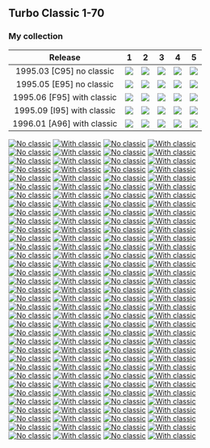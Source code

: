 ## Turbo Classic 1-70

### My collection

|          Release           |                                                             1                                                              |                                                             2                                                              |                                                             3                                                              |                                                             4                                                              |                                                             5                                                              |
|:--------------------------:|:--------------------------------------------------------------------------------------------------------------------------:|:--------------------------------------------------------------------------------------------------------------------------:|:--------------------------------------------------------------------------------------------------------------------------:|:--------------------------------------------------------------------------------------------------------------------------:|:--------------------------------------------------------------------------------------------------------------------------:|
|  1995.03 [C95] no classic  |   [<img src='thumbnails/outer/1995_03{C_95}[5]no_classic/1.5.png'>](thumbnails/outer/1995_03{C_95}[5]no_classic/1.5.png)   |   [<img src='thumbnails/outer/1995_03{C_95}[5]no_classic/2.5.png'>](thumbnails/outer/1995_03{C_95}[5]no_classic/2.5.png)   |   [<img src='thumbnails/outer/1995_03{C_95}[5]no_classic/3.5.png'>](thumbnails/outer/1995_03{C_95}[5]no_classic/3.5.png)   |   [<img src='thumbnails/outer/1995_03{C_95}[5]no_classic/4.5.png'>](thumbnails/outer/1995_03{C_95}[5]no_classic/4.5.png)   |   [<img src='thumbnails/outer/1995_03{C_95}[5]no_classic/5.5.png'>](thumbnails/outer/1995_03{C_95}[5]no_classic/5.5.png)   |
|  1995.05 [E95] no classic  |   [<img src='thumbnails/outer/1995_05{E_95}[5]no_classic/1.5.png'>](thumbnails/outer/1995_05{E_95}[5]no_classic/1.5.png)   |   [<img src='thumbnails/outer/1995_05{E_95}[5]no_classic/2.5.png'>](thumbnails/outer/1995_05{E_95}[5]no_classic/2.5.png)   |   [<img src='thumbnails/outer/1995_05{E_95}[5]no_classic/3.5.png'>](thumbnails/outer/1995_05{E_95}[5]no_classic/3.5.png)   |   [<img src='thumbnails/outer/1995_05{E_95}[5]no_classic/4.5.png'>](thumbnails/outer/1995_05{E_95}[5]no_classic/4.5.png)   |   [<img src='thumbnails/outer/1995_05{E_95}[5]no_classic/5.5.png'>](thumbnails/outer/1995_05{E_95}[5]no_classic/5.5.png)   |
| 1995.06 [F95] with classic | [<img src='thumbnails/outer/1995_06{F_95}[5]with_classic/1.5.png'>](thumbnails/outer/1995_06{F_95}[5]with_classic/1.5.png) | [<img src='thumbnails/outer/1995_06{F_95}[5]with_classic/2.5.png'>](thumbnails/outer/1995_06{F_95}[5]with_classic/2.5.png) | [<img src='thumbnails/outer/1995_06{F_95}[5]with_classic/3.5.png'>](thumbnails/outer/1995_06{F_95}[5]with_classic/3.5.png) | [<img src='thumbnails/outer/1995_06{F_95}[5]with_classic/4.2.png'>](thumbnails/outer/1995_06{F_95}[5]with_classic/4.2.png) | [<img src='thumbnails/outer/1995_06{F_95}[5]with_classic/5.5.png'>](thumbnails/outer/1995_06{F_95}[5]with_classic/5.5.png) |
| 1995.09 [I95] with classic | [<img src='thumbnails/outer/1995_09{I_95}[5]with_classic/1.5.png'>](thumbnails/outer/1995_09{I_95}[5]with_classic/1.5.png) | [<img src='thumbnails/outer/1995_09{I_95}[5]with_classic/2.5.png'>](thumbnails/outer/1995_09{I_95}[5]with_classic/2.5.png) | [<img src='thumbnails/outer/1995_09{I_95}[5]with_classic/3.5.png'>](thumbnails/outer/1995_09{I_95}[5]with_classic/3.5.png) | [<img src='thumbnails/outer/1995_09{I_95}[5]with_classic/4.5.png'>](thumbnails/outer/1995_09{I_95}[5]with_classic/4.5.png) | [<img src='thumbnails/outer/1995_09{I_95}[5]with_classic/5.5.png'>](thumbnails/outer/1995_09{I_95}[5]with_classic/5.5.png) |
| 1996.01 [A96] with classic |  [<img src='thumbnails/outer/1996_01{A96}[5]with_classic/1.5.png'>](thumbnails/outer/1996_01{A96}[5]with_classic/1.5.png)  |  [<img src='thumbnails/outer/1996_01{A96}[5]with_classic/2.5.png'>](thumbnails/outer/1996_01{A96}[5]with_classic/2.5.png)  |  [<img src='thumbnails/outer/1996_01{A96}[5]with_classic/3.5.png'>](thumbnails/outer/1996_01{A96}[5]with_classic/3.5.png)  |  [<img src='thumbnails/outer/1996_01{A96}[5]with_classic/4.4.png'>](thumbnails/outer/1996_01{A96}[5]with_classic/4.4.png)  |  [<img src='thumbnails/outer/1996_01{A96}[5]with_classic/5.5.png'>](thumbnails/outer/1996_01{A96}[5]with_classic/5.5.png)  |

<span style="display: inline-block;">
	<a href='thumbnails/inner/1.no_classic.5.png' title='No classic'><img src='thumbnails/inner/1.no_classic.5.png' alt='No classic'></a>
	<a href='thumbnails/inner/1.with_classic.4.png' title='With classic'><img src='thumbnails/inner/1.with_classic.4.png' alt='With classic'></a>
</span>
<span style="display: inline-block;">
	<a href='thumbnails/inner/2.no_classic.5.png' title='No classic'><img src='thumbnails/inner/2.no_classic.5.png' alt='No classic'></a>
	<a href='thumbnails/inner/2.with_classic.4.png' title='With classic'><img src='thumbnails/inner/2.with_classic.4.png' alt='With classic'></a>
</span>
<span style="display: inline-block;">
	<a href='thumbnails/inner/3.no_classic.4.png' title='No classic'><img src='thumbnails/inner/3.no_classic.4.png' alt='No classic'></a>
	<a href='thumbnails/inner/3.with_classic.4.png' title='With classic'><img src='thumbnails/inner/3.with_classic.4.png' alt='With classic'></a>
</span>
<span style="display: inline-block;">
	<a href='thumbnails/inner/4.no_classic.4.png' title='No classic'><img src='thumbnails/inner/4.no_classic.4.png' alt='No classic'></a>
	<a href='thumbnails/inner/4.with_classic.4.png' title='With classic'><img src='thumbnails/inner/4.with_classic.4.png' alt='With classic'></a>
</span>
<span style="display: inline-block;">
	<a href='thumbnails/inner/5.no_classic.5.png' title='No classic'><img src='thumbnails/inner/5.no_classic.5.png' alt='No classic'></a>
	<a href='thumbnails/inner/5.with_classic.4.png' title='With classic'><img src='thumbnails/inner/5.with_classic.4.png' alt='With classic'></a>
</span>
<span style="display: inline-block;">
	<a href='thumbnails/inner/6.no_classic.4.png' title='No classic'><img src='thumbnails/inner/6.no_classic.4.png' alt='No classic'></a>
	<a href='thumbnails/inner/6.with_classic.4.png' title='With classic'><img src='thumbnails/inner/6.with_classic.4.png' alt='With classic'></a>
</span>
<span style="display: inline-block;">
	<a href='thumbnails/inner/7.no_classic.4.png' title='No classic'><img src='thumbnails/inner/7.no_classic.4.png' alt='No classic'></a>
	<a href='thumbnails/inner/7.with_classic.4.png' title='With classic'><img src='thumbnails/inner/7.with_classic.4.png' alt='With classic'></a>
</span>
<span style="display: inline-block;">
	<a href='thumbnails/inner/8.no_classic.5.png' title='No classic'><img src='thumbnails/inner/8.no_classic.5.png' alt='No classic'></a>
	<a href='thumbnails/inner/8.with_classic.4.png' title='With classic'><img src='thumbnails/inner/8.with_classic.4.png' alt='With classic'></a>
</span>
<span style="display: inline-block;">
	<a href='thumbnails/inner/9.no_classic.4.png' title='No classic'><img src='thumbnails/inner/9.no_classic.4.png' alt='No classic'></a>
	<a href='thumbnails/inner/9.with_classic.5.png' title='With classic'><img src='thumbnails/inner/9.with_classic.5.png' alt='With classic'></a>
</span>
<span style="display: inline-block;">
	<a href='thumbnails/inner/10.no_classic.4.png' title='No classic'><img src='thumbnails/inner/10.no_classic.4.png' alt='No classic'></a>
	<a href='thumbnails/inner/10.with_classic.4.png' title='With classic'><img src='thumbnails/inner/10.with_classic.4.png' alt='With classic'></a>
</span>
<span style="display: inline-block;">
	<a href='thumbnails/inner/11.no_classic.4.png' title='No classic'><img src='thumbnails/inner/11.no_classic.4.png' alt='No classic'></a>
	<a href='thumbnails/inner/11.with_classic.4.png' title='With classic'><img src='thumbnails/inner/11.with_classic.4.png' alt='With classic'></a>
</span>
<span style="display: inline-block;">
	<a href='thumbnails/inner/12.no_classic.4.png' title='No classic'><img src='thumbnails/inner/12.no_classic.4.png' alt='No classic'></a>
	<a href='thumbnails/inner/12.with_classic.5.png' title='With classic'><img src='thumbnails/inner/12.with_classic.5.png' alt='With classic'></a>
</span>
<span style="display: inline-block;">
	<a href='thumbnails/inner/13.no_classic.4.png' title='No classic'><img src='thumbnails/inner/13.no_classic.4.png' alt='No classic'></a>
	<a href='thumbnails/inner/13.with_classic.4.png' title='With classic'><img src='thumbnails/inner/13.with_classic.4.png' alt='With classic'></a>
</span>
<span style="display: inline-block;">
	<a href='thumbnails/inner/14.no_classic.4.png' title='No classic'><img src='thumbnails/inner/14.no_classic.4.png' alt='No classic'></a>
	<a href='thumbnails/inner/14.with_classic.4.png' title='With classic'><img src='thumbnails/inner/14.with_classic.4.png' alt='With classic'></a>
</span>
<span style="display: inline-block;">
	<a href='thumbnails/inner/15.no_classic.4.png' title='No classic'><img src='thumbnails/inner/15.no_classic.4.png' alt='No classic'></a>
	<a href='thumbnails/inner/15.with_classic.4.png' title='With classic'><img src='thumbnails/inner/15.with_classic.4.png' alt='With classic'></a>
</span>
<span style="display: inline-block;">
	<a href='thumbnails/inner/16.no_classic.4.png' title='No classic'><img src='thumbnails/inner/16.no_classic.4.png' alt='No classic'></a>
	<a href='thumbnails/inner/16.with_classic.4.png' title='With classic'><img src='thumbnails/inner/16.with_classic.4.png' alt='With classic'></a>
</span>
<span style="display: inline-block;">
	<a href='thumbnails/inner/17.no_classic.5.png' title='No classic'><img src='thumbnails/inner/17.no_classic.5.png' alt='No classic'></a>
	<a href='thumbnails/inner/17.with_classic.4.png' title='With classic'><img src='thumbnails/inner/17.with_classic.4.png' alt='With classic'></a>
</span>
<span style="display: inline-block;">
	<a href='thumbnails/inner/18.no_classic.4.png' title='No classic'><img src='thumbnails/inner/18.no_classic.4.png' alt='No classic'></a>
	<a href='thumbnails/inner/18.with_classic.4.png' title='With classic'><img src='thumbnails/inner/18.with_classic.4.png' alt='With classic'></a>
</span>
<span style="display: inline-block;">
	<a href='thumbnails/inner/19.no_classic.4.png' title='No classic'><img src='thumbnails/inner/19.no_classic.4.png' alt='No classic'></a>
	<a href='thumbnails/inner/19.with_classic.4.png' title='With classic'><img src='thumbnails/inner/19.with_classic.4.png' alt='With classic'></a>
</span>
<span style="display: inline-block;">
	<a href='thumbnails/inner/20.no_classic.5.png' title='No classic'><img src='thumbnails/inner/20.no_classic.5.png' alt='No classic'></a>
	<a href='thumbnails/inner/20.with_classic.4.png' title='With classic'><img src='thumbnails/inner/20.with_classic.4.png' alt='With classic'></a>
</span>
<span style="display: inline-block;">
	<a href='thumbnails/inner/21.no_classic.4.png' title='No classic'><img src='thumbnails/inner/21.no_classic.4.png' alt='No classic'></a>
	<a href='thumbnails/inner/21.with_classic.4.png' title='With classic'><img src='thumbnails/inner/21.with_classic.4.png' alt='With classic'></a>
</span>
<span style="display: inline-block;">
	<a href='thumbnails/inner/22.no_classic.4.png' title='No classic'><img src='thumbnails/inner/22.no_classic.4.png' alt='No classic'></a>
	<a href='thumbnails/inner/22.with_classic.4.png' title='With classic'><img src='thumbnails/inner/22.with_classic.4.png' alt='With classic'></a>
</span>
<span style="display: inline-block;">
	<a href='thumbnails/inner/23.no_classic.4.png' title='No classic'><img src='thumbnails/inner/23.no_classic.4.png' alt='No classic'></a>
	<a href='thumbnails/inner/23.with_classic.4.png' title='With classic'><img src='thumbnails/inner/23.with_classic.4.png' alt='With classic'></a>
</span>
<span style="display: inline-block;">
	<a href='thumbnails/inner/24.no_classic.5.png' title='No classic'><img src='thumbnails/inner/24.no_classic.5.png' alt='No classic'></a>
	<a href='thumbnails/inner/24.with_classic.4.png' title='With classic'><img src='thumbnails/inner/24.with_classic.4.png' alt='With classic'></a>
</span>
<span style="display: inline-block;">
	<a href='thumbnails/inner/25.no_classic.4.png' title='No classic'><img src='thumbnails/inner/25.no_classic.4.png' alt='No classic'></a>
	<a href='thumbnails/inner/25.with_classic.5.png' title='With classic'><img src='thumbnails/inner/25.with_classic.5.png' alt='With classic'></a>
</span>
<span style="display: inline-block;">
	<a href='thumbnails/inner/26.no_classic.4.png' title='No classic'><img src='thumbnails/inner/26.no_classic.4.png' alt='No classic'></a>
	<a href='thumbnails/inner/26.with_classic.4.png' title='With classic'><img src='thumbnails/inner/26.with_classic.4.png' alt='With classic'></a>
</span>
<span style="display: inline-block;">
	<a href='thumbnails/inner/27.no_classic.5.png' title='No classic'><img src='thumbnails/inner/27.no_classic.5.png' alt='No classic'></a>
	<a href='thumbnails/inner/27.with_classic.3.png' title='With classic'><img src='thumbnails/inner/27.with_classic.3.png' alt='With classic'></a>
</span>
<span style="display: inline-block;">
	<a href='thumbnails/inner/28.no_classic.5.png' title='No classic'><img src='thumbnails/inner/28.no_classic.5.png' alt='No classic'></a>
	<a href='thumbnails/inner/28.with_classic.5.png' title='With classic'><img src='thumbnails/inner/28.with_classic.5.png' alt='With classic'></a>
</span>
<span style="display: inline-block;">
	<a href='thumbnails/inner/29.no_classic.4.png' title='No classic'><img src='thumbnails/inner/29.no_classic.4.png' alt='No classic'></a>
	<a href='thumbnails/inner/29.with_classic.4.png' title='With classic'><img src='thumbnails/inner/29.with_classic.4.png' alt='With classic'></a>
</span>
<span style="display: inline-block;">
	<a href='thumbnails/inner/30.no_classic.5.png' title='No classic'><img src='thumbnails/inner/30.no_classic.5.png' alt='No classic'></a>
	<a href='thumbnails/inner/30.with_classic.4.png' title='With classic'><img src='thumbnails/inner/30.with_classic.4.png' alt='With classic'></a>
</span>
<span style="display: inline-block;">
	<a href='thumbnails/inner/31.no_classic.4.png' title='No classic'><img src='thumbnails/inner/31.no_classic.4.png' alt='No classic'></a>
	<a href='thumbnails/inner/31.with_classic.4.png' title='With classic'><img src='thumbnails/inner/31.with_classic.4.png' alt='With classic'></a>
</span>
<span style="display: inline-block;">
	<a href='thumbnails/inner/32.no_classic.4.png' title='No classic'><img src='thumbnails/inner/32.no_classic.4.png' alt='No classic'></a>
	<a href='thumbnails/inner/32.with_classic.5.png' title='With classic'><img src='thumbnails/inner/32.with_classic.5.png' alt='With classic'></a>
</span>
<span style="display: inline-block;">
	<a href='thumbnails/inner/33.no_classic.4.png' title='No classic'><img src='thumbnails/inner/33.no_classic.4.png' alt='No classic'></a>
	<a href='thumbnails/inner/33.with_classic.3.png' title='With classic'><img src='thumbnails/inner/33.with_classic.3.png' alt='With classic'></a>
</span>
<span style="display: inline-block;">
	<a href='thumbnails/inner/34.no_classic.5.png' title='No classic'><img src='thumbnails/inner/34.no_classic.5.png' alt='No classic'></a>
	<a href='thumbnails/inner/34.with_classic.5.png' title='With classic'><img src='thumbnails/inner/34.with_classic.5.png' alt='With classic'></a>
</span>
<span style="display: inline-block;">
	<a href='thumbnails/inner/35.no_classic.4.png' title='No classic'><img src='thumbnails/inner/35.no_classic.4.png' alt='No classic'></a>
	<a href='thumbnails/inner/35.with_classic.4.png' title='With classic'><img src='thumbnails/inner/35.with_classic.4.png' alt='With classic'></a>
</span>
<span style="display: inline-block;">
	<a href='thumbnails/inner/36.no_classic.4.png' title='No classic'><img src='thumbnails/inner/36.no_classic.4.png' alt='No classic'></a>
	<a href='thumbnails/inner/36.with_classic.4.png' title='With classic'><img src='thumbnails/inner/36.with_classic.4.png' alt='With classic'></a>
</span>
<span style="display: inline-block;">
	<a href='thumbnails/inner/37.no_classic.4.png' title='No classic'><img src='thumbnails/inner/37.no_classic.4.png' alt='No classic'></a>
	<a href='thumbnails/inner/37.with_classic.5.png' title='With classic'><img src='thumbnails/inner/37.with_classic.5.png' alt='With classic'></a>
</span>
<span style="display: inline-block;">
	<a href='thumbnails/inner/38.no_classic.4.png' title='No classic'><img src='thumbnails/inner/38.no_classic.4.png' alt='No classic'></a>
	<a href='thumbnails/inner/38.with_classic.4.png' title='With classic'><img src='thumbnails/inner/38.with_classic.4.png' alt='With classic'></a>
</span>
<span style="display: inline-block;">
	<a href='thumbnails/inner/39.no_classic.4.png' title='No classic'><img src='thumbnails/inner/39.no_classic.4.png' alt='No classic'></a>
	<a href='thumbnails/inner/39.with_classic.4.png' title='With classic'><img src='thumbnails/inner/39.with_classic.4.png' alt='With classic'></a>
</span>
<span style="display: inline-block;">
	<a href='thumbnails/inner/40.no_classic.4.png' title='No classic'><img src='thumbnails/inner/40.no_classic.4.png' alt='No classic'></a>
	<a href='thumbnails/inner/40.with_classic.4.png' title='With classic'><img src='thumbnails/inner/40.with_classic.4.png' alt='With classic'></a>
</span>
<span style="display: inline-block;">
	<a href='thumbnails/inner/41.no_classic.5.png' title='No classic'><img src='thumbnails/inner/41.no_classic.5.png' alt='No classic'></a>
	<a href='thumbnails/inner/41.with_classic.4.png' title='With classic'><img src='thumbnails/inner/41.with_classic.4.png' alt='With classic'></a>
</span>
<span style="display: inline-block;">
	<a href='thumbnails/inner/42.no_classic.4.png' title='No classic'><img src='thumbnails/inner/42.no_classic.4.png' alt='No classic'></a>
	<a href='thumbnails/inner/42.with_classic.4.png' title='With classic'><img src='thumbnails/inner/42.with_classic.4.png' alt='With classic'></a>
</span>
<span style="display: inline-block;">
	<a href='thumbnails/inner/43.no_classic.4.png' title='No classic'><img src='thumbnails/inner/43.no_classic.4.png' alt='No classic'></a>
	<a href='thumbnails/inner/43.with_classic.4.png' title='With classic'><img src='thumbnails/inner/43.with_classic.4.png' alt='With classic'></a>
</span>
<span style="display: inline-block;">
	<a href='thumbnails/inner/44.no_classic.4.png' title='No classic'><img src='thumbnails/inner/44.no_classic.4.png' alt='No classic'></a>
	<a href='thumbnails/inner/44.with_classic.4.png' title='With classic'><img src='thumbnails/inner/44.with_classic.4.png' alt='With classic'></a>
</span>
<span style="display: inline-block;">
	<a href='thumbnails/inner/45.no_classic.4.png' title='No classic'><img src='thumbnails/inner/45.no_classic.4.png' alt='No classic'></a>
	<a href='thumbnails/inner/45.with_classic.3.png' title='With classic'><img src='thumbnails/inner/45.with_classic.3.png' alt='With classic'></a>
</span>
<span style="display: inline-block;">
	<a href='thumbnails/inner/46.no_classic.4.png' title='No classic'><img src='thumbnails/inner/46.no_classic.4.png' alt='No classic'></a>
	<a href='thumbnails/inner/46.with_classic.5.png' title='With classic'><img src='thumbnails/inner/46.with_classic.5.png' alt='With classic'></a>
</span>
<span style="display: inline-block;">
	<a href='thumbnails/inner/47.no_classic.4.png' title='No classic'><img src='thumbnails/inner/47.no_classic.4.png' alt='No classic'></a>
	<a href='thumbnails/inner/47.with_classic.4.png' title='With classic'><img src='thumbnails/inner/47.with_classic.4.png' alt='With classic'></a>
</span>
<span style="display: inline-block;">
	<a href='thumbnails/inner/48.no_classic.4.png' title='No classic'><img src='thumbnails/inner/48.no_classic.4.png' alt='No classic'></a>
	<a href='thumbnails/inner/48.with_classic.4.png' title='With classic'><img src='thumbnails/inner/48.with_classic.4.png' alt='With classic'></a>
</span>
<span style="display: inline-block;">
	<a href='thumbnails/inner/49.no_classic.4.png' title='No classic'><img src='thumbnails/inner/49.no_classic.4.png' alt='No classic'></a>
	<a href='thumbnails/inner/49.with_classic.4.png' title='With classic'><img src='thumbnails/inner/49.with_classic.4.png' alt='With classic'></a>
</span>
<span style="display: inline-block;">
	<a href='thumbnails/inner/50.no_classic.4.png' title='No classic'><img src='thumbnails/inner/50.no_classic.4.png' alt='No classic'></a>
	<a href='thumbnails/inner/50.with_classic.5.png' title='With classic'><img src='thumbnails/inner/50.with_classic.5.png' alt='With classic'></a>
</span>
<span style="display: inline-block;">
	<a href='thumbnails/inner/51.no_classic.5.png' title='No classic'><img src='thumbnails/inner/51.no_classic.5.png' alt='No classic'></a>
	<a href='thumbnails/inner/51.with_classic.4.png' title='With classic'><img src='thumbnails/inner/51.with_classic.4.png' alt='With classic'></a>
</span>
<span style="display: inline-block;">
	<a href='thumbnails/inner/52.no_classic.5.png' title='No classic'><img src='thumbnails/inner/52.no_classic.5.png' alt='No classic'></a>
	<a href='thumbnails/inner/52.with_classic.4.png' title='With classic'><img src='thumbnails/inner/52.with_classic.4.png' alt='With classic'></a>
</span>
<span style="display: inline-block;">
	<a href='thumbnails/inner/53.no_classic.4.png' title='No classic'><img src='thumbnails/inner/53.no_classic.4.png' alt='No classic'></a>
	<a href='thumbnails/inner/53.with_classic.4.png' title='With classic'><img src='thumbnails/inner/53.with_classic.4.png' alt='With classic'></a>
</span>
<span style="display: inline-block;">
	<a href='thumbnails/inner/54.no_classic.5.png' title='No classic'><img src='thumbnails/inner/54.no_classic.5.png' alt='No classic'></a>
	<a href='thumbnails/inner/54.with_classic.4.png' title='With classic'><img src='thumbnails/inner/54.with_classic.4.png' alt='With classic'></a>
</span>
<span style="display: inline-block;">
	<a href='thumbnails/inner/55.no_classic.4.png' title='No classic'><img src='thumbnails/inner/55.no_classic.4.png' alt='No classic'></a>
	<a href='thumbnails/inner/55.with_classic.4.png' title='With classic'><img src='thumbnails/inner/55.with_classic.4.png' alt='With classic'></a>
</span>
<span style="display: inline-block;">
	<a href='thumbnails/inner/56.no_classic.4.png' title='No classic'><img src='thumbnails/inner/56.no_classic.4.png' alt='No classic'></a>
	<a href='thumbnails/inner/56.with_classic.4.png' title='With classic'><img src='thumbnails/inner/56.with_classic.4.png' alt='With classic'></a>
</span>
<span style="display: inline-block;">
	<a href='thumbnails/inner/57.no_classic.4.png' title='No classic'><img src='thumbnails/inner/57.no_classic.4.png' alt='No classic'></a>
	<a href='thumbnails/inner/57.with_classic.5.png' title='With classic'><img src='thumbnails/inner/57.with_classic.5.png' alt='With classic'></a>
</span>
<span style="display: inline-block;">
	<a href='thumbnails/inner/58.no_classic.5.png' title='No classic'><img src='thumbnails/inner/58.no_classic.5.png' alt='No classic'></a>
	<a href='thumbnails/inner/58.with_classic.4.png' title='With classic'><img src='thumbnails/inner/58.with_classic.4.png' alt='With classic'></a>
</span>
<span style="display: inline-block;">
	<a href='thumbnails/inner/59.no_classic.4.png' title='No classic'><img src='thumbnails/inner/59.no_classic.4.png' alt='No classic'></a>
	<a href='thumbnails/inner/59.with_classic.5.png' title='With classic'><img src='thumbnails/inner/59.with_classic.5.png' alt='With classic'></a>
</span>
<span style="display: inline-block;">
	<a href='thumbnails/inner/60.no_classic.4.png' title='No classic'><img src='thumbnails/inner/60.no_classic.4.png' alt='No classic'></a>
	<a href='thumbnails/inner/60.with_classic.4.png' title='With classic'><img src='thumbnails/inner/60.with_classic.4.png' alt='With classic'></a>
</span>
<span style="display: inline-block;">
	<a href='thumbnails/inner/61.no_classic.4.png' title='No classic'><img src='thumbnails/inner/61.no_classic.4.png' alt='No classic'></a>
	<a href='thumbnails/inner/61.with_classic.5.png' title='With classic'><img src='thumbnails/inner/61.with_classic.5.png' alt='With classic'></a>
</span>
<span style="display: inline-block;">
	<a href='thumbnails/inner/62.no_classic.4.png' title='No classic'><img src='thumbnails/inner/62.no_classic.4.png' alt='No classic'></a>
	<a href='thumbnails/inner/62.with_classic.4.png' title='With classic'><img src='thumbnails/inner/62.with_classic.4.png' alt='With classic'></a>
</span>
<span style="display: inline-block;">
	<a href='thumbnails/inner/63.no_classic.4.png' title='No classic'><img src='thumbnails/inner/63.no_classic.4.png' alt='No classic'></a>
	<a href='thumbnails/inner/63.with_classic.4.png' title='With classic'><img src='thumbnails/inner/63.with_classic.4.png' alt='With classic'></a>
</span>
<span style="display: inline-block;">
	<a href='thumbnails/inner/64.no_classic.4.png' title='No classic'><img src='thumbnails/inner/64.no_classic.4.png' alt='No classic'></a>
	<a href='thumbnails/inner/64.with_classic.5.png' title='With classic'><img src='thumbnails/inner/64.with_classic.5.png' alt='With classic'></a>
</span>
<span style="display: inline-block;">
	<a href='thumbnails/inner/65.no_classic.5.png' title='No classic'><img src='thumbnails/inner/65.no_classic.5.png' alt='No classic'></a>
	<a href='thumbnails/inner/65.with_classic.4.png' title='With classic'><img src='thumbnails/inner/65.with_classic.4.png' alt='With classic'></a>
</span>
<span style="display: inline-block;">
	<a href='thumbnails/inner/66.no_classic.4.png' title='No classic'><img src='thumbnails/inner/66.no_classic.4.png' alt='No classic'></a>
	<a href='thumbnails/inner/66.with_classic.4.png' title='With classic'><img src='thumbnails/inner/66.with_classic.4.png' alt='With classic'></a>
</span>
<span style="display: inline-block;">
	<a href='thumbnails/inner/67.no_classic.4.png' title='No classic'><img src='thumbnails/inner/67.no_classic.4.png' alt='No classic'></a>
	<a href='thumbnails/inner/67.with_classic.4.png' title='With classic'><img src='thumbnails/inner/67.with_classic.4.png' alt='With classic'></a>
</span>
<span style="display: inline-block;">
	<a href='thumbnails/inner/68.no_classic.4.png' title='No classic'><img src='thumbnails/inner/68.no_classic.4.png' alt='No classic'></a>
	<a href='thumbnails/inner/68.with_classic.4.png' title='With classic'><img src='thumbnails/inner/68.with_classic.4.png' alt='With classic'></a>
</span>
<span style="display: inline-block;">
	<a href='thumbnails/inner/69.no_classic.4.png' title='No classic'><img src='thumbnails/inner/69.no_classic.4.png' alt='No classic'></a>
	<a href='thumbnails/inner/69.with_classic.4.png' title='With classic'><img src='thumbnails/inner/69.with_classic.4.png' alt='With classic'></a>
</span>
<span style="display: inline-block;">
	<a href='thumbnails/inner/70.no_classic.4.png' title='No classic'><img src='thumbnails/inner/70.no_classic.4.png' alt='No classic'></a>
	<a href='thumbnails/inner/70.with_classic.4.png' title='With classic'><img src='thumbnails/inner/70.with_classic.4.png' alt='With classic'></a>
</span>

